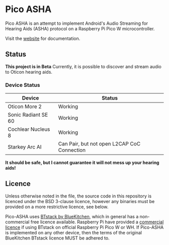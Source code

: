 # Pico ASHA

Pico ASHA is an attempt to implement Android's Audio Streaming for Hearing Aids (ASHA) protocol on a Raspberry Pi Pico W microcontroller.

Visit the [website](https://shermp.github.io/Pico-ASHA) for documentation.

## Status

**This project is in Beta** Currently, it is possible to discover and stream audio to Oticon hearing aids.

### Device Status

| Device | Status |
| --- | --- |
| Oticon More 2 | Working |
| Sonic Radiant SE 60 | Working |
| Cochlear Nucleus 8 | Working |
| Starkey Arc AI | Can Pair, but not open L2CAP CoC Connection |

**It should be safe, but I cannot guarantee it will not mess up your hearing aids!**

## Licence

Unless otherwise noted in the file, the source code in this repository is licenced under the BSD 3-clause licence, however any binaries must be provided on a more restrictive licence, see below.

Pico-ASHA uses [BTstack by BlueKitchen](https://github.com/bluekitchen/btstack), which in general has a non-commercial free licence available. Raspberry Pi have provided a [commercial licence](https://github.com/raspberrypi/pico-sdk/blob/master/src/rp2_common/pico_btstack/LICENSE.RP) if using BTstack on official Raspberry Pi Pico W or WH. If Pico-ASHA is implemented on any other device, then the terms of the original BlueKitchen BTstack licence MUST be adhered to.
